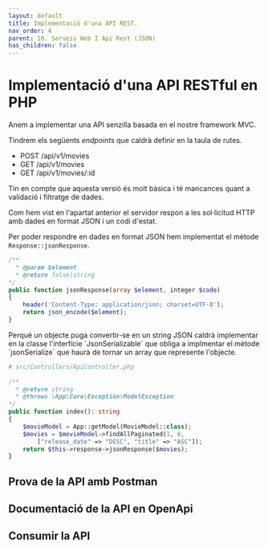 ```yaml
---
layout: default
title: Implementació d'una API REST.
nav_order: 4
parent: 10. Serveis Web I Api Rest (JSON)
has_children: false 
---
```


# Implementació d'una API RESTful en PHP

Anem a implementar una API senzilla basada en el nostre
framework MVC.

Tindrem els següents _endpoints_ que caldrà definir en la taula
de rutes.

* POST /api/v1/movies
* GET /api/v1/movies
* GET /api/v1/movies/:id 

Tin en compte que aquesta versió és molt bàsica i té mancances quant a 
validació i filtratge de dades. 

Com hem vist en l'apartat anterior el servidor respon a les sol·licitud HTTP
amb dades en format JSON i un codi d'estat.

Per poder respondre en dades en format JSON hem implementat el mètode
`Response::jsonResponse`.

```php
/**
  * @param $element
  * @return false|string
*/
public function jsonResponse(array $element, integer $code)
{
    header('Content-Type: application/json; charset=UTF-8');
    return json_encode($element);
}
```
<div markdown="1" class="alert-info alert">
Perquè un objecte puga convertir-se en un string JSON caldrà implementar
en la classe l'interfície `JsonSerializable` que obliga a implmentar el mètode `jsonSerialize` que haurà de tornar un array que represente l'objecte.
</div>

```php
# src/Controllers/ApiController.php
    
/**
  * @return string
  * @throws \App\Core\Exception\ModelException
*/
public function index(): string
{
    $movieModel = App::getModel(MovieModel::class);
    $movies = $movieModel->findAllPaginated(1, 8,
        ["release_date" => "DESC", "title" => "ASC"]);
    return $this->response->jsonResponse($movies);
}
```

<div>

## Prova de la API amb Postman

## Documentació de la API en OpenApi

## Consumir la API 




